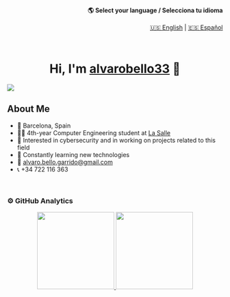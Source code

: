 <div align="right">
  
**🌎 Select your language / Selecciona tu idioma**  
<br>
[🇺🇸 English](https://github.com/alvarobello33) | [🇪🇸 Español](README.es.md)
</div>
<br>

<div align="center">
<h1 align="center">Hi, I'm <a href="https://github.com/alvarobello33">alvarobello33</a> 👋</h1>
</div>
<img src="https://i.imgur.com/vFiXUwc.png">
<br>

## About Me
- 📍 Barcelona, Spain
- 🧑‍🎓 4th-year Computer Engineering student at [La Salle](https://www.salleurl.edu/es)
- 🔎 Interested in cybersecurity and in working on projects related to this field
- 🌱 Constantly learning new technologies
- 📧 alvaro.bello.garrido@gmail.com
- 📞 +34 722 116 363
<br>

### ⚙️ GitHub Analytics

<p align="center">
<a href="https://github.com/alvarobello33">
  <img height="180em" src="https://github-readme-stats-eight-theta.vercel.app/api?username=alvarobello33&show_icons=true&theme=algolia&include_all_commits=true&count_private=true"/>
  <img height="180em" src="https://github-readme-stats-eight-theta.vercel.app/api/top-langs/?username=alvarobello33&layout=compact&langs_count=8&theme=algolia"/>
</a>
</p>

